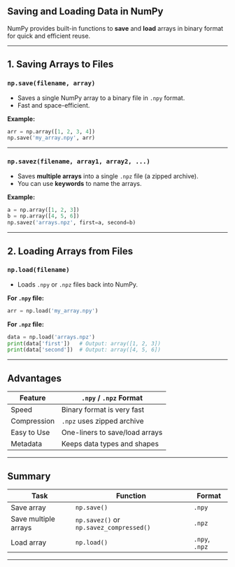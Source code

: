 ##  **Saving and Loading Data in NumPy**

NumPy provides built-in functions to **save** and **load** arrays in binary format for quick and efficient reuse.

---

##  **1. Saving Arrays to Files**

###  `np.save(filename, array)`
- Saves a single NumPy array to a binary file in `.npy` format.
- Fast and space-efficient.
  
**Example:**
```python
arr = np.array([1, 2, 3, 4])
np.save('my_array.npy', arr)
```

---

###  `np.savez(filename, array1, array2, ...)`
- Saves **multiple arrays** into a single `.npz` file (a zipped archive).
- You can use **keywords** to name the arrays.

**Example:**
```python
a = np.array([1, 2, 3])
b = np.array([4, 5, 6])
np.savez('arrays.npz', first=a, second=b)
```

---

##  **2. Loading Arrays from Files**

###  `np.load(filename)`
- Loads `.npy` or `.npz` files back into NumPy.

**For `.npy` file:**
```python
arr = np.load('my_array.npy')
```

**For `.npz` file:**
```python
data = np.load('arrays.npz')
print(data['first'])   # Output: array([1, 2, 3])
print(data['second'])  # Output: array([4, 5, 6])
```

---

##  Advantages

| Feature           | `.npy` / `.npz` Format |
|------------------|------------------------|
|  Speed         | Binary format is very fast |
|  Compression   | `.npz` uses zipped archive |
|  Easy to Use   | One-liners to save/load arrays |
|  Metadata      | Keeps data types and shapes |

---

##  Summary

| Task        | Function             | Format     |
|-------------|----------------------|------------|
| Save array  | `np.save()`          | `.npy`     |
| Save multiple arrays | `np.savez()` or `np.savez_compressed()` | `.npz` |
| Load array  | `np.load()`          | `.npy`, `.npz` |

---

